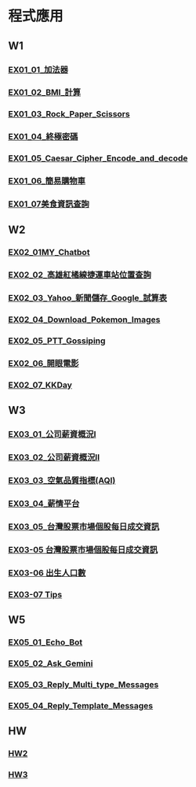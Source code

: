 # 程式應用

## W1

### [EX01_01_加法器](https://github.com/aobd1356/Homework/blob/main/EX01_01_%E5%8A%A0%E6%B3%95%E5%99%A8.ipynb)
### [EX01_02_BMI_計算](https://github.com/aobd1356/Homework/blob/main/EX01_02_BMI_%E8%A8%88%E7%AE%97.ipynb)
### [EX01_03_Rock_Paper_Scissors](https://github.com/aobd1356/Homework/blob/main/EX01_03_Rock_Paper_Scissors.ipynb)
### [EX01_04_終極密碼](https://github.com/aobd1356/Homework/blob/main/EX01_04_%E7%B5%82%E6%A5%B5%E5%AF%86%E7%A2%BC.ipynb)
### [EX01_05_Caesar_Cipher_Encode_and_decode](https://github.com/aobd1356/Homework/blob/main/EX01_04_%E7%B5%82%E6%A5%B5%E5%AF%86%E7%A2%BC.ipynb)
### [EX01_06_簡易購物車](https://github.com/aobd1356/Homework/blob/main/EX01_06_%E7%B0%A1%E6%98%93%E8%B3%BC%E7%89%A9%E8%BB%8A.ipynb)
### [EX01_07美食資訊查詢](https://github.com/aobd1356/Homework/blob/main/EX01_07%E7%BE%8E%E9%A3%9F%E8%B3%87%E8%A8%8A%E6%9F%A5%E8%A9%A2.ipynb)

## W2

### [EX02_01MY_Chatbot](https://github.com/aobd1356/Homework/blob/main/EX02_01MY_Chatbot.ipynb)
### [EX02_02_高雄紅橘線捷運車站位置查詢](https://github.com/aobd1356/Homework/blob/main/EX02_02_%E9%AB%98%E9%9B%84%E7%B4%85%E6%A9%98%E7%B7%9A%E6%8D%B7%E9%81%8B%E8%BB%8A%E7%AB%99%E4%BD%8D%E7%BD%AE%E6%9F%A5%E8%A9%A2.ipynb)
### [EX02_03_Yahoo_新聞儲存_Google_試算表](https://github.com/aobd1356/Homework/blob/main/EX02_03_Yahoo_%E6%96%B0%E8%81%9E%E5%84%B2%E5%AD%98_Google_%E8%A9%A6%E7%AE%97%E8%A1%A8.ipynb)
### [EX02_04_Download_Pokemon_Images](https://github.com/aobd1356/Homework/blob/main/EX02_04_Download_Pokemon_Images.ipynb)
### [EX02_05_PTT_Gossiping](https://github.com/aobd1356/Homework/blob/main/EX02_05_PTT_Gossiping.ipynb)
### [EX02_06_開眼電影](https://github.com/aobd1356/Homework/blob/main/EX02_06_%E9%96%8B%E7%9C%BC%E9%9B%BB%E5%BD%B1.ipynb)
### [EX02_07_KKDay](https://github.com/aobd1356/Homework/blob/main/EX02_07_KKDay.ipynb)

## W3

### [EX03_01_公司薪資概況Ⅰ](https://github.com/aobd1356/Homework/blob/main/EX03_01_%E5%85%AC%E5%8F%B8%E8%96%AA%E8%B3%87%E6%A6%82%E6%B3%81%E2%85%A0.ipynb)
### [EX03_02_公司薪資概況Ⅱ](https://github.com/aobd1356/Homework/blob/main/EX03_02_%E5%85%AC%E5%8F%B8%E8%96%AA%E8%B3%87%E6%A6%82%E6%B3%81%E2%85%A1.ipynb)
### [EX03_03_空氣品質指標(AQI)](https://github.com/aobd1356/Homework/blob/main/EX03_03_%E7%A9%BA%E6%B0%A3%E5%93%81%E8%B3%AA%E6%8C%87%E6%A8%99(AQI).ipynb)
### [EX03_04_薪情平台](https://github.com/aobd1356/Homework/blob/main/EX03_04_%E8%96%AA%E6%83%85%E5%B9%B3%E5%8F%B0.ipynb)
### [EX03_05_台灣股票市場個股每日成交資訊](https://github.com/aobd1356/Homework/blob/main/EX03_05_%E5%8F%B0%E7%81%A3%E8%82%A1%E7%A5%A8%E5%B8%82%E5%A0%B4%E5%80%8B%E8%82%A1%E6%AF%8F%E6%97%A5%E6%88%90%E4%BA%A4%E8%B3%87%E8%A8%8A.ipynb)
### [EX03-05 台灣股票市場個股每日成交資訊](https://github.com/aobd1356/Homework/blob/main/EX03_05_%E5%8F%B0%E7%81%A3%E8%82%A1%E7%A5%A8%E5%B8%82%E5%A0%B4%E5%80%8B%E8%82%A1%E6%AF%8F%E6%97%A5%E6%88%90%E4%BA%A4%E8%B3%87%E8%A8%8A.ipynb)
### [EX03-06 出生人口數](https://github.com/aobd1356/Homework/blob/main/EX03_06_%E5%87%BA%E7%94%9F%E4%BA%BA%E5%8F%A3%E6%95%B8.ipynb)
### [EX03-07 Tips](https://github.com/aobd1356/Homework/blob/main/EX03_07_Tips.ipynb)

## W5
### [EX05_01_Echo_Bot](https://github.com/aobd1356/Homework/blob/main/EX05_01_Echo_Bot.ipynb)
### [EX05_02_Ask_Gemini](https://github.com/aobd1356/Homework/blob/main/EX05_02_Ask_Gemini.ipynb)
### [EX05_03_Reply_Multi_type_Messages](https://github.com/aobd1356/Homework/blob/main/EX05_03_Reply_Multi_type_Messages.ipynb)
### [EX05_04_Reply_Template_Messages](https://github.com/aobd1356/Homework/blob/main/EX05_04_Reply_Template_Messages.ipynb)

## HW
### [HW2](https://github.com/aobd1356/Homework/commit/ab9104fa158fa0b0d842b061a6a79ce8e1ad859f)
### [HW3](https://github.com/aobd1356/Homework/blob/main/HW3.ipynb)


